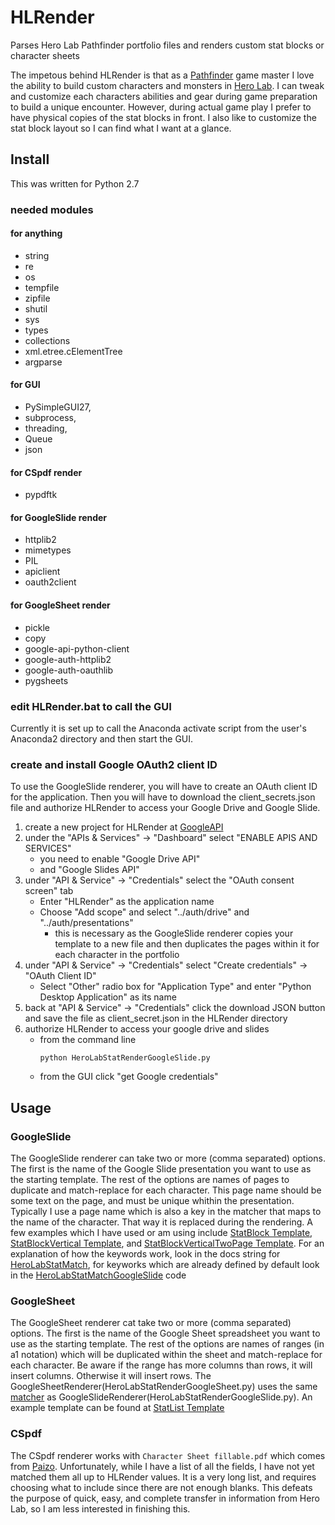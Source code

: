 # HLRender
Parses Hero Lab Pathfinder portfolio files and renders custom stat blocks or character sheets

The impetous behind HLRender is that as a [Pathfinder](https://paizo.com/pathfinder) game master I love the ability to build custom characters and monsters in [Hero Lab](https://www.wolflair.com/hero-lab-classic/).  I can tweak and customize each characters abilities and gear during game preparation to build a unique encounter.  However, during actual game play I prefer to have physical copies of the stat blocks in front.  I also like to customize the stat block layout so I can find what I want at a glance.

## Install
This was written for Python 2.7

### needed modules
#### for anything
- string
- re
- os
- tempfile
- zipfile
- shutil
- sys
- types
- collections
- xml.etree.cElementTree
- argparse
#### for GUI
- PySimpleGUI27,
- subprocess,
- threading,
- Queue
- json
#### for CSpdf render
- pypdftk
#### for GoogleSlide render
- httplib2
- mimetypes
- PIL
- apiclient
- oauth2client
#### for GoogleSheet render
- pickle
- copy
- google-api-python-client 
- google-auth-httplib2 
- google-auth-oauthlib
- pygsheets


### edit HLRender.bat to call the GUI
Currently it is set up to call the Anaconda activate script from the user's Anaconda2 directory and then start the GUI.  

### create and install Google OAuth2 client ID
To use the GoogleSlide renderer, you will have to create an OAuth client ID for the application.  Then you will have to download the client_secrets.json file and authorize HLRender to access your Google Drive and Google Slide.  

1. create a new project for HLRender at [GoogleAPI](https://console.developers.google.com/apis/dashboard)
2. under the "APIs & Services" -> "Dashboard" select "ENABLE APIS AND SERVICES" 
   - you need to enable "Google Drive API" 
   - and "Google Slides API"
3. under "API & Service" -> "Credentials" select the "OAuth consent screen" tab
   - Enter "HLRender" as the application name
   - Choose "Add scope" and select "../auth/drive" and "../auth/presentations" 
      - this is necessary as the GoogleSlide renderer copies your template to a new file and then duplicates the pages within it for each character in the portfolio
4. under "API & Service" -> "Credentials" select "Create credentials" -> "OAuth Client ID"
   - Select "Other" radio box for "Application Type" and enter "Python Desktop Application" as its name
5. back at "API & Service" -> "Credentials" click the download JSON button and save the file as client_secret.json in the HLRender directory
6. authorize HLRender to access your google drive and slides
   - from the command line
     ```
     python HeroLabStatRenderGoogleSlide.py
     ```
   - from the GUI
     click "get Google credentials"
  
## Usage
### GoogleSlide
  The GoogleSlide renderer can take two or more (comma separated) options.  The first is the name of the Google Slide presentation you want to use as the starting template.  The rest of the options are names of pages to duplicate and match-replace for each character.  This page name should be some text on the page, and must be unique whithin the presentation.  Typically I use a page name which is also a key in the matcher that maps to the name of the character.  That way it is replaced during the rendering.  A few examples which I have used or am using include [StatBlock Template](https://drive.google.com/open?id=1C5u4HXB_9jbBXUD6y8l37bxckqei6ipy5TCIRDgsZFw), [StatBlockVertical Template](https://drive.google.com/open?id=1TPJzOrotRVVM5X-tgJI6BCEtY23I_K6DweiOwooaSAE), and [StatBlockVerticalTwoPage Template](https://drive.google.com/open?id=19EYt8vSpSl6kR8-ImSKmekF4uTGCvL7_NrazZV34IWk).  For an explanation of how the keywords work, look in the docs string for [HeroLabStatMatch](HeroLabStatMatch.py), for keyworks which are already defined by default look in the [HeroLabStatMatchGoogleSlide](HeroLabStatMatchGoogleSlide.py) code

### GoogleSheet
  The GoogleSheet renderer cat take two or more (comma separated) options.  The first is the name of the Google Sheet spreadsheet you
  want to use as the starting template.  The rest of the options are names of ranges (in a1 notation) which will be duplicated within
  the sheet and match-replace for each character.  Be aware if the range has more columns than rows, it will insert columns.  Otherwise
  it will insert rows.  The GoogleSheetRenderer(HeroLabStatRenderGoogleSheet.py) uses the same [matcher](HeroLabStatMatchGoogleSlide.py) as GoogleSlideRenderer(HeroLabStatRenderGoogleSlide.py).  An example template can be found at [StatList Template](https://docs.google.com/spreadsheets/d/17gyE-L8508glDQtJGSYijMniYxOTFh3K-UmPNtXg0do/edit?usp=sharing)

### CSpdf
  The CSpdf renderer works with ``Character Sheet fillable.pdf`` which comes from [Paizo](https://www.paizo.com).  Unfortunately, while I have a list of all the fields, I have not yet matched them all up to HLRender values.  It is a very long list, and requires choosing what to include since there are not enough blanks.  This defeats the purpose of quick, easy, and complete transfer in information from Hero Lab, so I am less interested in finishing this.
